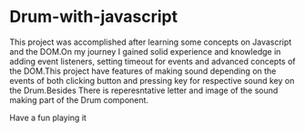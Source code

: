 # Drum-with-javascript

This  project was accomplished after learning some concepts on Javascript and the  DOM.On my journey I  gained  solid experience and knowledge in adding event listeners, setting timeout for events and advanced concepts of the DOM.This project have features of making sound depending on the events of both clicking button and pressing key for respective sound key on the Drum.Besides There is reperesntative letter and image of the sound making part of the Drum component.

Have a fun playing it
